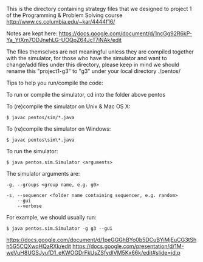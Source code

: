 This is the directory containing strategy files that we designed to project 1 of the Programming & Problem Solving course http://www.cs.columbia.edu/~kar/4444f16/

Notes are kept here: https://docs.google.com/document/d/1ncGg92R6kP-Ya_YtXm7ODJnehLG-UOQpZ64JcT7iNAk/edit

The files themselves are not meaningful unless they are compiled together with the simulator, for those who have the simulator and want to change/add files under this directory, please keep in mind we should rename this "project1-g3" to "g3" under your local directory ./pentos/

Tips to help you run/compile the code:

To run or compile the simulator, cd into the folder above pentos

To (re)compile the simulator on Unix & Mac OS X:   

    $ javac pentos/sim/*.java

To (re)compile the simulator on Windows:          

    $ javac pentos\sim\*.java

To run the simulator:  

    $ java pentos.sim.Simulator <arguments>
    
The simulator arguments are:
    
    -g, --groups <group name, e.g. g0>
    
    -s, --sequencer <folder name containing sequencer, e.g. random>
        --gui
        --verbose
        
For example, we should usually run: 

    $ java pentos.sim.Simulator -g g3 --gui

https://docs.google.com/document/d/1peGGGhBYo0b5DCuBYiMjEuCG3tShh5G5CQXwqHQaRXk/edit
https://docs.google.com/presentation/d/1M-weVuH8UGSJyufD1_eKWOGDrFkUsZSfydIVM5Kx66k/edit#slide=id.p
